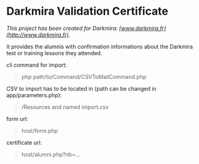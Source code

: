 # Darkmira Validation Certificate

*This project has been created for Darkmira: [www.darkmira.fr](http://www.darkmira.fr).*

It provides the alumnis with confirmation informations about the Darkmira test or training lessons they attended.

cli command for import:
>php path/to/Command/CSVToMailCommand.php


CSV to import has to be located in (path can be changed in app/parameters.php):
>/Resources and named import.csv

form url:
>host/form.php

certificate url:
>host/alumni.php?nb=...